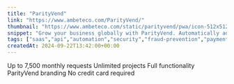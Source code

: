 ```yaml
---
title: "ParityVend"
link: "https://www.ambeteco.com/ParityVend/"
thumbnail: "https://www.ambeteco.com/static/parityvend/pwa/icon-512x512.png"
snippet: "Grow your business globally with ParityVend. Automatically adjust prices based on each visitor’s country to make your products more affordable. Increase sales and reach new markets with ParityVend's powerful API."
tags: ["saas","api","automation","security","fraud-prevention","payment","analytics","vpn"]
createdAt: 2024-09-22T13:42:00+00:00
---
```

Up to 7,500 monthly requests
Unlimited projects
Full functionality
ParityVend branding
No credit card required
